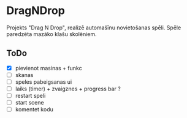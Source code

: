# DragNDrop
Projekts "Drag N Drop", realizē automašīnu novietošanas spēli. Spēle paredzēta mazāko klašu skolēniem.

## ToDo
- [x] pievienot masinas + funkc
- [ ] skanas
- [ ] speles pabeigsanas ui
- [ ] laiks (timer) + zvaigznes + progress bar ?
- [ ] restart speli
- [ ] start scene
- [ ] komentet kodu
